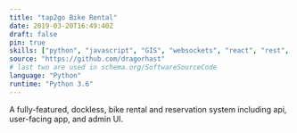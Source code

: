 ```yaml
---
title: "tap2go Bike Rental"
date: 2019-03-20T16:49:40Z
draft: false
pin: true
skills: ["python", "javascript", "GIS", "websockets", "react", "rest", 'event-sourcing', 'software-architecture', 'continuous-integration', 'continuous-deployment', 'open-source']
source: "https://github.com/dragorhast"
# last two are used in schema.org/SoftwareSourceCode
language: "Python"
runtime: "Python 3.6"
---
```

A fully-featured, dockless, bike rental and reservation system
including api, user-facing app, and admin UI.
